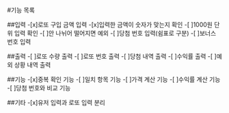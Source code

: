 #기능 목록

##입력 -[x]로또 구입 금액 입력 -[x]입력한 금액이 숫자가 맞는지 확인 -[ ]1000원 단위 입력 확인 -[ ]안 나뉘어 떨어지면 예외 -[ ]당첨 번호 입력(쉼표로 구분) -[ ]보너스 번호 입력

##출력 -[ ]로또 수량 출력 -[ ]로또 번호 출력 -[ ]당첨 내역 출력 -[ ]수익률 출력 -[ ]예외 상황 내역 출력

##기능 -[x]중복 확인 기능 -[ ]일치 항목 기능 -[ ]가격 계산 기능 -[ ]수익률 계산 기능 -[ ]당첨 번호와 비교 기능

##기타 -[x]유저 입력과 로또 입력 분리
